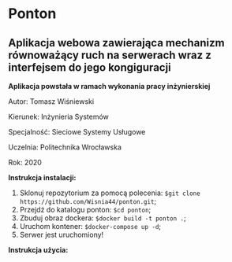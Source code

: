 # Ponton
## Aplikacja webowa zawierająca mechanizm równoważący ruch na serwerach wraz z interfejsem do jego kongiguracji

**Aplikacja powstała w ramach wykonania pracy inżynierskiej**

Autor: Tomasz Wiśniewski

Kierunek: Inżynieria Systemów

Specjalność: Sieciowe Systemy Usługowe

Uczelnia: Politechnika Wrocławska

Rok: 2020

**Instrukcja instalacji:**

1. Sklonuj repozytorium za pomocą polecenia: `$git clone https://github.com/Wisnia44/ponton.git`;
2. Przejdź do katalogu ponton: `$cd ponton`;
3. Zbuduj obraz dockera: `$docker build -t ponton .`;
4. Uruchom kontener: `$docker-compose up -d`;
5. Serwer jest uruchomiony!


**Instrukcja użycia:**
